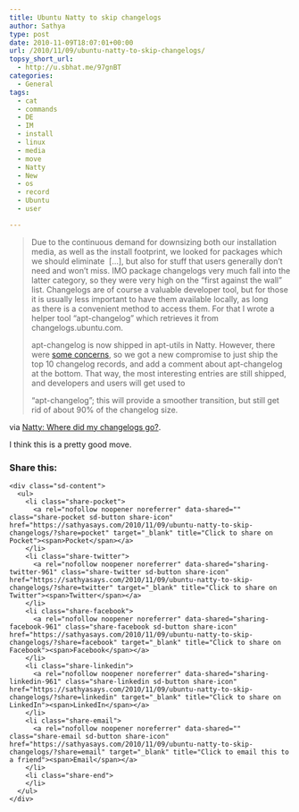 ```yaml
---
title: Ubuntu Natty to skip changelogs
author: Sathya
type: post
date: 2010-11-09T18:07:01+00:00
url: /2010/11/09/ubuntu-natty-to-skip-changelogs/
topsy_short_url:
  - http://u.sbhat.me/97gnBT
categories:
  - General
tags:
  - cat
  - commands
  - DE
  - IM
  - install
  - linux
  - media
  - move
  - Natty
  - New
  - os
  - record
  - Ubuntu
  - user

---
```

> Due to the continuous demand for downsizing both our installation media, as well as the install footprint, we looked for packages which we should eliminate  [&#8230;], but also for stuff that users generally don&#8217;t need and won&#8217;t miss. IMO package changelogs very much fall into the latter category, so they were very high on the &#8220;first against the wall&#8221; list. Changelogs are of course a valuable developer tool, but for those it is usually less important to have them available locally, as long as there is a convenient method to access them. For that I wrote a helper tool &#8220;apt-changelog&#8221; which retrieves it from changelogs.ubuntu.com.
> 
> apt-changelog is now shipped in apt-utils in Natty. However, there were <a href="https://lists.ubuntu.com/archives/technical-board/2010-November/000535.html" target="_blank">some concerns</a>, so we got a new compromise to just ship the top 10 changelog records, and add a comment about apt-changelog at the bottom. That way, the most interesting entries are still shipped, and developers and users will get used to
> 
> &#8220;apt-changelog&#8221;; this will provide a smoother transition, but still get rid of about 90% of the changelog size.

via [Natty: Where did my changelogs go?][1].

I think this is a pretty good move.

<div class="sharedaddy sd-sharing-enabled">
  <div class="robots-nocontent sd-block sd-social sd-social-icon-text sd-sharing">
    <h3 class="sd-title">
      Share this:
    </h3>
    
    <div class="sd-content">
      <ul>
        <li class="share-pocket">
          <a rel="nofollow noopener noreferrer" data-shared="" class="share-pocket sd-button share-icon" href="https://sathyasays.com/2010/11/09/ubuntu-natty-to-skip-changelogs/?share=pocket" target="_blank" title="Click to share on Pocket"><span>Pocket</span></a>
        </li>
        <li class="share-twitter">
          <a rel="nofollow noopener noreferrer" data-shared="sharing-twitter-961" class="share-twitter sd-button share-icon" href="https://sathyasays.com/2010/11/09/ubuntu-natty-to-skip-changelogs/?share=twitter" target="_blank" title="Click to share on Twitter"><span>Twitter</span></a>
        </li>
        <li class="share-facebook">
          <a rel="nofollow noopener noreferrer" data-shared="sharing-facebook-961" class="share-facebook sd-button share-icon" href="https://sathyasays.com/2010/11/09/ubuntu-natty-to-skip-changelogs/?share=facebook" target="_blank" title="Click to share on Facebook"><span>Facebook</span></a>
        </li>
        <li class="share-linkedin">
          <a rel="nofollow noopener noreferrer" data-shared="sharing-linkedin-961" class="share-linkedin sd-button share-icon" href="https://sathyasays.com/2010/11/09/ubuntu-natty-to-skip-changelogs/?share=linkedin" target="_blank" title="Click to share on LinkedIn"><span>LinkedIn</span></a>
        </li>
        <li class="share-email">
          <a rel="nofollow noopener noreferrer" data-shared="" class="share-email sd-button share-icon" href="https://sathyasays.com/2010/11/09/ubuntu-natty-to-skip-changelogs/?share=email" target="_blank" title="Click to email this to a friend"><span>Email</span></a>
        </li>
        <li class="share-end">
        </li>
      </ul>
    </div>
  </div>
</div>

 [1]: https://lists.ubuntu.com/archives/ubuntu-devel-announce/2010-November/000782.html